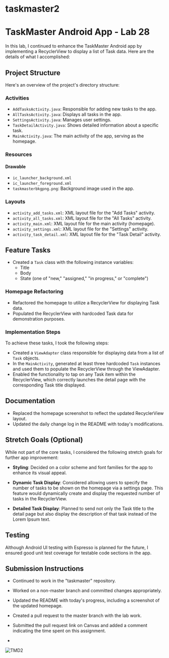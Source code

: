 # taskmaster2
# TaskMaster Android App - Lab 28

In this lab, I continued to enhance the TaskMaster Android app by implementing a RecyclerView to display a list of Task data. Here are the details of what I accomplished:

## Project Structure

Here's an overview of the project's directory structure:

### Activities

- `AddTasksActivity.java`: Responsible for adding new tasks to the app.
- `AllTasksActivity.java`: Displays all tasks in the app.
- `SettingsActivity.java`: Manages user settings.
- `TaskDetailActivity.java`: Shows detailed information about a specific task.
- `MainActivity.java`: The main activity of the app, serving as the homepage.

### Resources

#### Drawable

- `ic_launcher_background.xml`
- `ic_launcher_foreground.xml`
- `taskmasterbkgpng.png`: Background image used in the app.

### Layouts

- `activity_add_tasks.xml`: XML layout file for the "Add Tasks" activity.
- `activity_all_tasks.xml`: XML layout file for the "All Tasks" activity.
- `activity_main.xml`: XML layout file for the main activity (homepage).
- `activity_settings.xml`: XML layout file for the "Settings" activity.
- `activity_task_detail.xml`: XML layout file for the "Task Detail" activity.

## Feature Tasks

- Created a `Task` class with the following instance variables:
  - Title
  - Body
  - State (one of "new," "assigned," "in progress," or "complete")

### Homepage Refactoring

- Refactored the homepage to utilize a RecyclerView for displaying Task data.
- Populated the RecyclerView with hardcoded Task data for demonstration purposes.

### Implementation Steps

To achieve these tasks, I took the following steps:

- Created a `ViewAdapter` class responsible for displaying data from a list of `Task` objects.
- In the `MainActivity`, generated at least three hardcoded `Task` instances and used them to populate the RecyclerView through the ViewAdapter.
- Enabled the functionality to tap on any Task item within the RecyclerView, which correctly launches the detail page with the corresponding Task title displayed.

## Documentation

- Replaced the homepage screenshot to reflect the updated RecyclerView layout.
- Updated the daily change log in the README with today's modifications.

## Stretch Goals (Optional)

While not part of the core tasks, I considered the following stretch goals for further app improvement:

- **Styling**: Decided on a color scheme and font families for the app to enhance its visual appeal.

- **Dynamic Task Display**: Considered allowing users to specify the number of tasks to be shown on the homepage via a settings page. This feature would dynamically create and display the requested number of tasks in the RecyclerView.

- **Detailed Task Display**: Planned to send not only the Task title to the detail page but also display the description of that task instead of the Lorem Ipsum text.

## Testing

Although Android UI testing with Espresso is planned for the future, I ensured good unit test coverage for testable code sections in the app.

## Submission Instructions

- Continued to work in the "taskmaster" repository.
- Worked on a non-master branch and committed changes appropriately.
- Updated the README with today's progress, including a screenshot of the updated homepage.
- Created a pull request to the master branch with the lab work.
- Submitted the pull request link on Canvas and added a comment indicating the time spent on this assignment.

- 
![TMD2](https://github.com/DaveyAuz/taskmaster2/assets/123343666/1d7bdc8e-43aa-4a77-ab77-887bd59e6a22)


